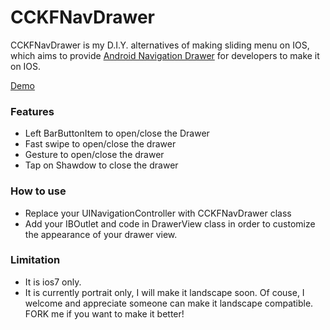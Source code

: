 CCKFNavDrawer
=============
CCKFNavDrawer is my D.I.Y. alternatives of making sliding menu on IOS, which aims to provide [Android Navigation Drawer](http://developer.android.com/design/patterns/navigation-drawer.html) for developers to make it on IOS.

[Demo](http://www.youtube.com/watch?v=enGnkPYtp44)

### Features
* Left BarButtonItem to open/close the Drawer
* Fast swipe to open/close the drawer 
* Gesture to open/close the drawer
* Tap on Shawdow to close the drawer

### How to use
* Replace your UINavigationController with CCKFNavDrawer class
* Add your IBOutlet and code in DrawerView class in order to customize the appearance of your drawer view.

### Limitation
* It is ios7 only.
* It is currently portrait only, I will make it landscape soon. Of couse, I welcome and appreciate someone can make it landscape compatible. FORK me if you want to make it better!
